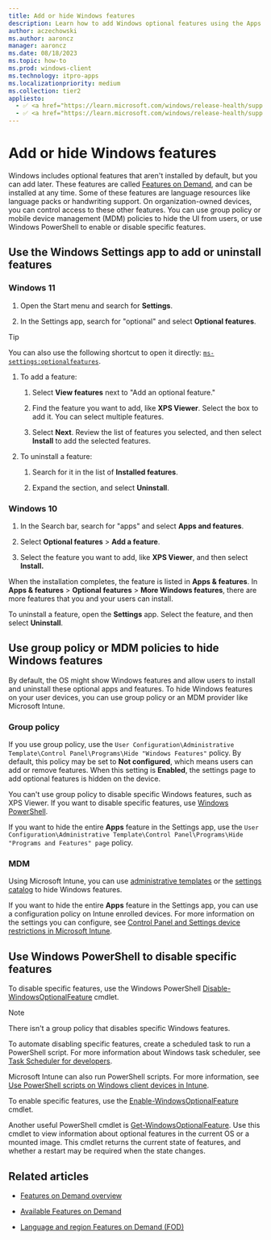 ```yaml
---
title: Add or hide Windows features
description: Learn how to add Windows optional features using the Apps & features page in the Settings app. Also see the group policy objects (GPO) and MDM policies that show or hide Apps and Windows Features in the Settings app. Use Windows PowerShell to show or hide specific features in Windows Features.
author: aczechowski
ms.author: aaroncz
manager: aaroncz
ms.date: 08/18/2023
ms.topic: how-to
ms.prod: windows-client
ms.technology: itpro-apps
ms.localizationpriority: medium
ms.collection: tier2
appliesto:
  - ✅ <a href="https://learn.microsoft.com/windows/release-health/supported-versions-windows-client" target="_blank">Windows 11</a>
  - ✅ <a href="https://learn.microsoft.com/windows/release-health/supported-versions-windows-client" target="_blank">Windows 10</a>
---
```


# Add or hide Windows features

Windows includes optional features that aren't installed by default, but you can add later. These features are called [Features on Demand](/windows-hardware/manufacture/desktop/features-on-demand-v2--capabilities), and can be installed at any time. Some of these features are language resources like language packs or handwriting support. On organization-owned devices, you can control access to these other features. You can use group policy or mobile device management (MDM) policies to hide the UI from users, or use Windows PowerShell to enable or disable specific features.

## Use the Windows Settings app to add or uninstall features

### Windows 11

1. Open the Start menu and search for **Settings**.

1. In the Settings app, search for "optional" and select **Optional features**.

  > [!TIP]
  > You can also use the following shortcut to open it directly: [`ms-settings:optionalfeatures`](ms-settings:optionalfeatures).

1. To add a feature:

    1. Select **View features** next to "Add an optional feature."

    1. Find the feature you want to add, like **XPS Viewer**. Select the box to add it. You can select multiple features.

    1. Select **Next**. Review the list of features you selected, and then select **Install** to add the selected features.

1. To uninstall a feature:

    1. Search for it in the list of **Installed features**.

    1. Expand the section, and select **Uninstall**.

### Windows 10

1. In the Search bar, search for "apps" and select **Apps and features**.

1. Select **Optional features** > **Add a feature**.

1. Select the feature you want to add, like **XPS Viewer**, and then select **Install.**

When the installation completes, the feature is listed in **Apps & features**. In **Apps & features** > **Optional features** > **More Windows features**, there are more features that you and your users can install.

To uninstall a feature, open the **Settings** app. Select the feature, and then select **Uninstall**.

## Use group policy or MDM policies to hide Windows features

By default, the OS might show Windows features and allow users to install and uninstall these optional apps and features. To hide Windows features on your user devices, you can use group policy or an MDM provider like Microsoft Intune.

### Group policy

If you use group policy, use the `User Configuration\Administrative Template\Control Panel\Programs\Hide "Windows Features"` policy. By default, this policy may be set to **Not configured**, which means users can add or remove features. When this setting is **Enabled**, the settings page to add optional features is hidden on the device.

You can't use group policy to disable specific Windows features, such as XPS Viewer. If you want to disable specific features, use [Windows PowerShell](#use-windows-powershell-to-disable-specific-features).

If you want to hide the entire **Apps** feature in the Settings app, use the `User Configuration\Administrative Template\Control Panel\Programs\Hide "Programs and Features" page` policy.

### MDM

Using Microsoft Intune, you can use [administrative templates](/mem/intune/configuration/administrative-templates-windows) or the [settings catalog](/mem/intune/configuration/settings-catalog) to hide Windows features.

If you want to hide the entire **Apps** feature in the Settings app, you can use a configuration policy on Intune enrolled devices. For more information on the settings you can configure, see [Control Panel and Settings device restrictions in Microsoft Intune](/mem/intune/configuration/device-restrictions-windows-10#control-panel-and-settings).

## Use Windows PowerShell to disable specific features

To disable specific features, use the Windows PowerShell [Disable-WindowsOptionalFeature](/powershell/module/dism/disable-windowsoptionalfeature) cmdlet.

> [!NOTE]
> There isn't a group policy that disables specific Windows features.

To automate disabling specific features, create a scheduled task to run a PowerShell script. For more information about Windows task scheduler, see [Task Scheduler for developers](/windows/win32/taskschd/task-scheduler-start-page).

Microsoft Intune can also run PowerShell scripts. For more information, see [Use PowerShell scripts on Windows client devices in Intune](/mem/intune/apps/intune-management-extension).

To enable specific features, use the [Enable-WindowsOptionalFeature](/powershell/module/dism/enable-windowsoptionalfeature) cmdlet.

Another useful PowerShell cmdlet is [Get-WindowsOptionalFeature](/powershell/module/dism/get-windowsoptionalfeature). Use this cmdlet to view information about optional features in the current OS or a mounted image. This cmdlet returns the current state of features, and whether a restart may be required when the state changes.

## Related articles

- [Features on Demand overview](/windows-hardware/manufacture/desktop/features-on-demand-v2--capabilities)

- [Available Features on Demand](/windows-hardware/manufacture/desktop/features-on-demand-non-language-fod)

- [Language and region Features on Demand (FOD)](/windows-hardware/manufacture/desktop/features-on-demand-language-fod)
